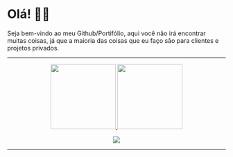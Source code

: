 # Olá! 👋🏻 
Seja bem-vindo ao meu Github/Portifólio, aqui você não irá encontrar muitas coisas, já que a maioria das coisas que eu faço são para clientes e projetos privados.

---

<div align="center">
  <a href="https://github.com/whoisniskii?tab=repositories">
    <img height="150em" src="https://github-readme-stats.vercel.app/api/top-langs/?username=lipeshawty&layout=compact&langs_count=7&theme=react&hide_border=true&hide=makefile,handlebars,html"/>
    <img height="150em" src="https://github-readme-stats.vercel.app/api?username=lipeshawty&show_icons=true&theme=react&include_all_commits=true&count_private=true&hide_border=true"/>
  </a>
  
  
  <img src="https://lanyard.cnrad.dev/api/1056956151088033863?hideTimestamp=true?hideProfile=true?hideStatus=true"> <br/>
</div>


---
